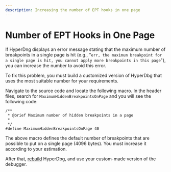 ```yaml
---
description: Increasing the number of EPT hooks in one page
---
```


# Number of EPT Hooks in One Page

If HyperDng displays an error message stating that the maximum number of breakpoints in a single page is hit (e.g., "`err, the maximum breakpoint for a single page is hit, you cannot apply more breakpoints in this page`"), you can increase the number to avoid this error.

To fix this problem, you must build a customized version of HyperDbg that uses the most suitable number for your requirements.

Navigate to the source code and locate the following macro. In the header files, search for `MaximumHiddenBreakpointsOnPage` and you will see the following code:

```clike
/**
 * @brief Maximum number of hidden breakpoints in a page
 *
 */
#define MaximumHiddenBreakpointsOnPage 40
```

The above macro defines the default number of breakpoints that are possible to put on a single page (4096 bytes). You must increase it according to your estimation.

After that, [rebuild](https://docs.hyperdbg.org/getting-started/build-and-install) HyperDbg, and use your custom-made version of the debugger.
